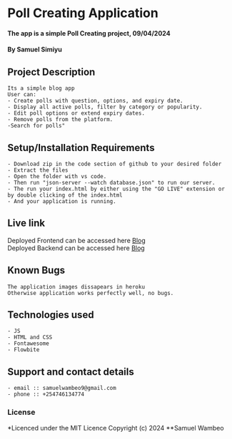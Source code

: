 # Poll Creating Application
#### The app is a simple Poll Creating project, 09/04/2024
#### **By Samuel Simiyu**
## Project Description
    Its a simple blog app
    User can:
    - Create polls with question, options, and expiry date.
    - Display all active polls, filter by category or popularity.
    - Edit poll options or extend expiry dates.
    - Remove polls from the platform.
    -Search for polls"
## Setup/Installation Requirements
    - Download zip in the code section of github to your desired folder
    - Extract the files
    - Open the folder with vs code.
    - Then run "json-server --watch database.json" to run our server.
    - The run your index.html by either using the "GO LIVE" extension or by double clicking of the index.html
    - And your application is running.
       
## Live link
Deployed Frontend can be accessed here [Blog](https://wambeo.github.io/Polls-App/)  
Deployed Backend can be accessed here [Blog](https://polls-app-0v6e.onrender.com/)  


## Known Bugs
    The application images dissapears in heroku
    Otherwise application works perfectly well, no bugs.

## Technologies used
    - JS
    - HTML and CSS
    - Fontawesome
    - Flowbite

## Support and contact details
    - email :: samuelwambeo9@gmail.com
    - phone :: +254746134774

### License
*Licenced under the MIT Licence
Copyright (c) 2024 **Samuel Wambeo
